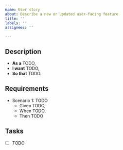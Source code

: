 ```yaml
---
name: User story
about: Describe a new or updated user-facing feature
title: ''
labels: ''
assignees: ''

---
```


## Description

- **As a** TODO,
- **I want** TODO,
- **So that** TODO.

## Requirements

- Scenario 1: TODO
  - Given TODO,
  - When TODO,
  - Then TODO

## Tasks

- [ ] TODO
